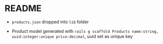 # README

- `products.json` dropped into `lib` folder

- Product model generated with `rails g scaffold Products name:string, uuid:integer:unique price:decimal`, uuid set as unique key